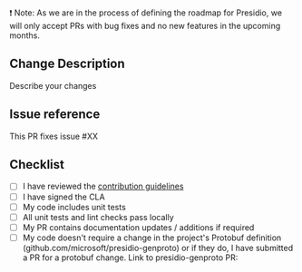 :exclamation: Note: As we are in the process of defining the roadmap for Presidio, we will only accept PRs with bug fixes and no new features in the upcoming months.

## Change Description
Describe your changes

## Issue reference
This PR fixes issue #XX

## Checklist
- [ ] I have reviewed the [contribution guidelines](../../CONTRIBUTING.md)
- [ ] I have signed the CLA
- [ ] My code includes unit tests
- [ ] All unit tests and lint checks pass locally
- [ ] My PR contains documentation updates / additions if required
- [ ] My code doesn't require a change in the project's Protobuf definition (github.com/microsoft/presidio-genproto) or if they do, I have submitted a PR for a protobuf change. Link to presidio-genproto PR: 
